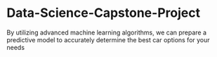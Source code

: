 # Data-Science-Capstone-Project
By utilizing advanced machine learning algorithms, we can prepare a predictive model to accurately determine the best car options for your needs

